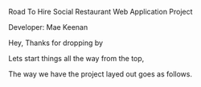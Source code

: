 Road To Hire Social Restaurant Web Application Project

Developer:
Mae Keenan

Hey, Thanks for dropping by

Lets start things all the way from the top,

The way we have the project layed out goes as follows.
